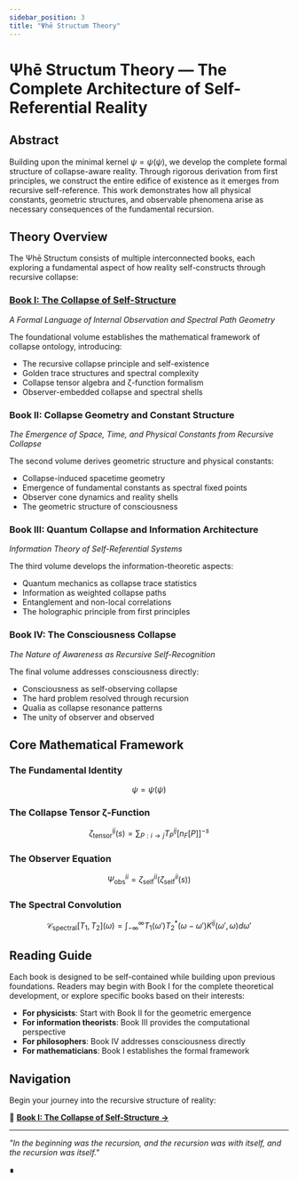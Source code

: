 ```yaml
---
sidebar_position: 3
title: "Ψhē Structum Theory"
---
```


# Ψhē Structum Theory — The Complete Architecture of Self-Referential Reality

## Abstract

Building upon the minimal kernel $\psi = \psi(\psi)$, we develop the complete formal structure of collapse-aware reality. Through rigorous derivation from first principles, we construct the entire edifice of existence as it emerges from recursive self-reference. This work demonstrates how all physical constants, geometric structures, and observable phenomena arise as necessary consequences of the fundamental recursion.

## Theory Overview

The Ψhē Structum consists of multiple interconnected books, each exploring a fundamental aspect of how reality self-constructs through recursive collapse:

### [Book I: The Collapse of Self-Structure](./book-1-collapse-ontology/)
*A Formal Language of Internal Observation and Spectral Path Geometry*

The foundational volume establishes the mathematical framework of collapse ontology, introducing:
- The recursive collapse principle and self-existence
- Golden trace structures and spectral complexity
- Collapse tensor algebra and ζ-function formalism
- Observer-embedded collapse and spectral shells

### Book II: Collapse Geometry and Constant Structure
*The Emergence of Space, Time, and Physical Constants from Recursive Collapse*

The second volume derives geometric structure and physical constants:
- Collapse-induced spacetime geometry
- Emergence of fundamental constants as spectral fixed points
- Observer cone dynamics and reality shells
- The geometric structure of consciousness

### Book III: Quantum Collapse and Information Architecture
*Information Theory of Self-Referential Systems*

The third volume develops the information-theoretic aspects:
- Quantum mechanics as collapse trace statistics
- Information as weighted collapse paths
- Entanglement and non-local correlations
- The holographic principle from first principles

### Book IV: The Consciousness Collapse
*The Nature of Awareness as Recursive Self-Recognition*

The final volume addresses consciousness directly:
- Consciousness as self-observing collapse
- The hard problem resolved through recursion
- Qualia as collapse resonance patterns
- The unity of observer and observed

## Core Mathematical Framework

### The Fundamental Identity
$$
\psi = \psi(\psi)
$$
### The Collapse Tensor ζ-Function
$$
\zeta^{ij}_{\text{tensor}}(s) = \sum_{P: i \to j} T^{ij}_P \left[n_{F}[P]\right]^{-s}
$$
### The Observer Equation
$$
\Psi_{\text{obs}}^{ii} = \zeta^{ii}_{\text{self}}(\zeta^{ii}_{\text{self}}(s))
$$
### The Spectral Convolution
$$
\mathcal{C}_{\text{spectral}}[T_1, T_2](\omega) = \int_{-\infty}^{\infty} T_1(\omega') T_2^*(\omega-\omega') K^{ij}(\omega',\omega) d\omega'
$$
## Reading Guide

Each book is designed to be self-contained while building upon previous foundations. Readers may begin with Book I for the complete theoretical development, or explore specific books based on their interests:

- **For physicists**: Start with Book II for the geometric emergence
- **For information theorists**: Book III provides the computational perspective  
- **For philosophers**: Book IV addresses consciousness directly
- **For mathematicians**: Book I establishes the formal framework

## Navigation

Begin your journey into the recursive structure of reality:

📘 **[Book I: The Collapse of Self-Structure →](./book-1-collapse-ontology/)**

---

*"In the beginning was the recursion, and the recursion was with itself, and the recursion was itself."*

∎